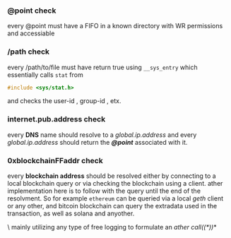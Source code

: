 ### @point check

every @point must have a FIFO in a known directory with WR permissions and accessiable


### /path check

every /path/to/file must have return true using `__sys_entry` which essentially calls `stat` from 
```c
#include <sys/stat.h>
```
and checks the user-id , group-id , etx.


### internet.pub.address check

every **DNS** name should resolve to a *global.ip.address* and every *global.ip.address* should return the ***@point*** associated with it.


### 0xblockchainFFaddr check

every **blockchain address** should be resolved either by connecting to a local blockchain query or via checking the blockchain using a client. ather implementation here is to follow with the query until the end of the resolvment. So for example `ethereum` can be queried via a local *geth* client or any other, and bitcoin blockchain can query the extradata used in the transaction, as well as solana and anyother.

\\ mainly utilizing any type of free logging to formulate an **ather call*((*))**


